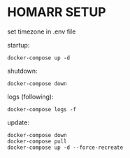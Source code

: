 # HOMARR SETUP

set timezone in .env file

startup:

    docker-compose up -d

shutdown:

    docker-compose down

logs (following):

    docker-compose logs -f

update:

    docker-compose down
    docker-compose pull
    docker-compose up -d --force-recreate
